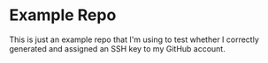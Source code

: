 # Example Repo

This is just an example repo that I'm using to test whether I correctly generated and assigned an SSH key to my GitHub account.

